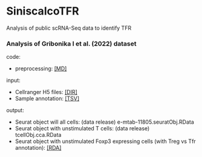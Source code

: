 # SiniscalcoTFR
Analysis of public scRNA-Seq data to identify TFR

### Analysis of Gribonika I et al. (2022) dataset
code:
- preprocessing: [[MD]](code/20240426_siniscalcoTFR.e-mtab-11805.md)

input:
- Cellranger H5 files: [[DIR]](input/)  
- Sample annotation: [[TSV]](input/E-MTAB-11805.sdrf.txt)  
  
output:  
- Seurat object will all cells: (data release) e-mtab-11805.seuratObj.RData  
- Seurat object with unstimulated T cells: (data release) tcellObj.cca.RData  
- Seurat object with unstimulated Foxp3 expressing cells (with Treg vs Tfr annotation): [[RDA]](output/foxp3Obj.unstim.RData)  
